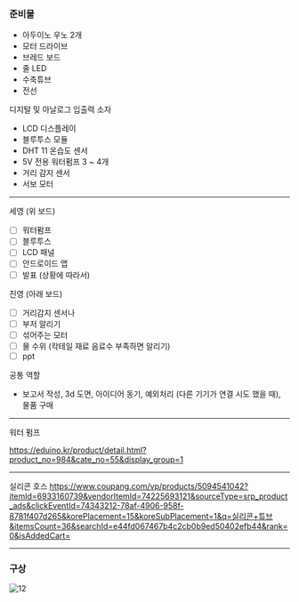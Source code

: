 ### 준비물

- 아두이노 우노 2개
- 모터 드라이브
- 브레드 보드
- 줄 LED
- 수축튜브
- 전선

디지털 및 아날로그 입출력 소자
 - LCD 디스플레이
 - 블루투스 모듈
 - DHT 11 온습도 센서
 - 5V 전용 워터펌프 3 ~ 4개
 - 거리 감지 센서
 - 서보 모터
----

세영 (위 보드)
 - [ ] 워터펌프
 - [ ] 블루투스 
 - [ ] LCD 패널 
 - [ ] 안드로이드 앱 
 - [ ] 발표 (상황에 따라서)

진영 (아래 보드)
 - [ ]  거리감지 센서나
 - [ ]  부저 알리기 
 - [ ]  섞어주는 모터
 - [ ]  물 수위 (칵테일 재료 음료수 부족하면 알리기) 
 - [ ] ppt 

공통 역할 
 - 보고서 작성, 3d 도면, 아이디어 동기, 예외처리 (다른 기기가 연결 시도 했을 때), 물품 구매

---
워터 펌프 

https://eduino.kr/product/detail.html?product_no=984&cate_no=55&display_group=1

---

실리콘 호스 
https://www.coupang.com/vp/products/5094541042?itemId=6933160739&vendorItemId=74225693121&sourceType=srp_product_ads&clickEventId=74343212-78af-4906-958f-8781f407d265&korePlacement=15&koreSubPlacement=1&q=실리콘+튜브&itemsCount=36&searchId=e44fd067467b4c2cb0b9ed50402efb44&rank=0&isAddedCart=

---

### 구상

![12](https://user-images.githubusercontent.com/54762273/166262201-6e10c84d-0b72-48fc-9eb6-92e65a9c57aa.PNG)

